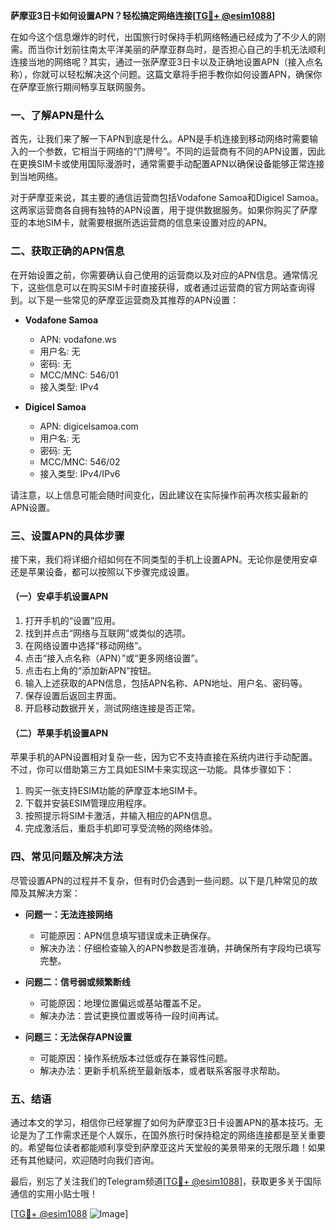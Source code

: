 **萨摩亚3日卡如何设置APN？轻松搞定网络连接[[TG💪+ @esim1088](https://t.me/s/esim1088)]**

在如今这个信息爆炸的时代，出国旅行时保持手机网络畅通已经成为了不少人的刚需。而当你计划前往南太平洋美丽的萨摩亚群岛时，是否担心自己的手机无法顺利连接当地的网络呢？其实，通过一张萨摩亚3日卡以及正确地设置APN（接入点名称），你就可以轻松解决这个问题。这篇文章将手把手教你如何设置APN，确保你在萨摩亚旅行期间畅享互联网服务。

### 一、了解APN是什么

首先，让我们来了解一下APN到底是什么。APN是手机连接到移动网络时需要输入的一个参数，它相当于网络的“门牌号”。不同的运营商有不同的APN设置，因此在更换SIM卡或使用国际漫游时，通常需要手动配置APN以确保设备能够正常连接到当地网络。

对于萨摩亚来说，其主要的通信运营商包括Vodafone Samoa和Digicel Samoa。这两家运营商各自拥有独特的APN设置，用于提供数据服务。如果你购买了萨摩亚的本地SIM卡，就需要根据所选运营商的信息来设置对应的APN。

### 二、获取正确的APN信息

在开始设置之前，你需要确认自己使用的运营商以及对应的APN信息。通常情况下，这些信息可以在购买SIM卡时直接获得，或者通过运营商的官方网站查询得到。以下是一些常见的萨摩亚运营商及其推荐的APN设置：

- **Vodafone Samoa**
  - APN: vodafone.ws
  - 用户名: 无
  - 密码: 无
  - MCC/MNC: 546/01
  - 接入类型: IPv4

- **Digicel Samoa**
  - APN: digicelsamoa.com
  - 用户名: 无
  - 密码: 无
  - MCC/MNC: 546/02
  - 接入类型: IPv4/IPv6

请注意，以上信息可能会随时间变化，因此建议在实际操作前再次核实最新的APN设置。

### 三、设置APN的具体步骤

接下来，我们将详细介绍如何在不同类型的手机上设置APN。无论你是使用安卓还是苹果设备，都可以按照以下步骤完成设置。

#### （一）安卓手机设置APN

1. 打开手机的“设置”应用。
2. 找到并点击“网络与互联网”或类似的选项。
3. 在网络设置中选择“移动网络”。
4. 点击“接入点名称（APN）”或“更多网络设置”。
5. 点击右上角的“添加新APN”按钮。
6. 输入上述获取的APN信息，包括APN名称、APN地址、用户名、密码等。
7. 保存设置后返回主界面。
8. 开启移动数据开关，测试网络连接是否正常。

#### （二）苹果手机设置APN

苹果手机的APN设置相对复杂一些，因为它不支持直接在系统内进行手动配置。不过，你可以借助第三方工具如ESIM卡来实现这一功能。具体步骤如下：

1. 购买一张支持ESIM功能的萨摩亚本地SIM卡。
2. 下载并安装ESIM管理应用程序。
3. 按照提示将SIM卡激活，并输入相应的APN信息。
4. 完成激活后，重启手机即可享受流畅的网络体验。

### 四、常见问题及解决方法

尽管设置APN的过程并不复杂，但有时仍会遇到一些问题。以下是几种常见的故障及其解决方案：

- **问题一：无法连接网络**
  - 可能原因：APN信息填写错误或未正确保存。
  - 解决办法：仔细检查输入的APN参数是否准确，并确保所有字段均已填写完整。

- **问题二：信号弱或频繁断线**
  - 可能原因：地理位置偏远或基站覆盖不足。
  - 解决办法：尝试更换位置或等待一段时间再试。

- **问题三：无法保存APN设置**
  - 可能原因：操作系统版本过低或存在兼容性问题。
  - 解决办法：更新手机系统至最新版本，或者联系客服寻求帮助。

### 五、结语

通过本文的学习，相信你已经掌握了如何为萨摩亚3日卡设置APN的基本技巧。无论是为了工作需求还是个人娱乐，在国外旅行时保持稳定的网络连接都是至关重要的。希望每位读者都能顺利享受到萨摩亚这片天堂般的美景带来的无限乐趣！如果还有其他疑问，欢迎随时向我们咨询。

最后，别忘了关注我们的Telegram频道[[TG💪+ @esim1088](https://t.me/s/esim1088)]，获取更多关于国际通信的实用小贴士哦！

[[TG💪+ @esim1088](https://t.me/s/esim1088) ![Image](https://i.postimg.cc/4NQfJmqS/Snipaste-2025-05-13-00-14-12.png)]